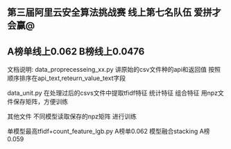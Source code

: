## 第三届阿里云安全算法挑战赛 线上第七名队伍 爱拼才会赢@
## A榜单线上0.062  B榜线上0.0476

文档说明:
data_proprecesseing_xx.py 讲原始的csv文件种的api和返回值 按照顺序排序在api_text,reteurn_value_text字段

data_unit.py 在处理过后的csvs文件中提取tfidf特征 统计特征 组合特征 用npz文件保存矩阵，方便训练

其他文件 不同模型读取保存的npz矩阵 进行训练

单模型最高tfidf+count_feature_lgb.py  A榜单0.062
模型融合stacking A榜 0.059
